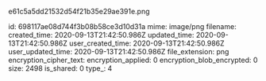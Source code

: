 e61c5a5dd21532d54f21b35e29ae391e.png

id: 698117ae08d744f3b08b58ce3d10d31a
mime: image/png
filename: 
created_time: 2020-09-13T21:42:50.986Z
updated_time: 2020-09-13T21:42:50.986Z
user_created_time: 2020-09-13T21:42:50.986Z
user_updated_time: 2020-09-13T21:42:50.986Z
file_extension: png
encryption_cipher_text: 
encryption_applied: 0
encryption_blob_encrypted: 0
size: 2498
is_shared: 0
type_: 4